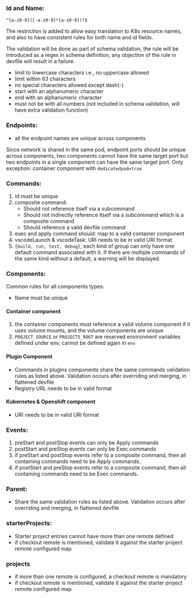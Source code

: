 ### Id and Name:
`^[a-z0-9]([-a-z0-9]*[a-z0-9])?$`

The restriction is added to allow easy translation to K8s resource names, and also to have consistent rules for both name and id fields.

The validation will be done as part of schema validation, the rule will be introduced as a regex in schema definition, any objection of the rule in devfile will result in a failure.

- limit to lowercase characters i.e., no uppercase allowed
- limit within 63 characters
- no special characters allowed except dash(-)
- start with an alphanumeric character
- end with an alphanumeric character
- must not be with all numbers (not included in schema validation, will have extra validation function)


### Endpoints:
- all the endpoint names are unique across components
  
Since network is shared in the same pod, endpoint ports should be unique across components, two components cannot have the same target port but two endpoints in a single component can have the same target port. Only exception: container component with `dedicatedpod=true`

### Commands:
1. id must be unique
2. composite command:
    - Should not reference itself via a subcommand
    - Should not indirectly reference itself via a subcommand which is a composite command
    - Should reference a valid devfile command
3. exec and apply command should: map to a valid container component
4. vscodeLaunch & vscodeTask: URI needs to be in valid URI format
5. `{build, run, test, debug}`, each kind of group can only have one default command associated with it. If there are multiple commands of the same kind without a default, a warning will be displayed.

### Components:
Common rules for all components types:
- Name must be unique

#### Container component 
1. the container components must reference a valid volume component if it uses volume mounts, and the volume components are unique
2. `PROJECT_SOURCE` or `PROJECTS_ROOT` are reserved environment variables defined under env, cannot be defined again in `env`

#### Plugin Component
- Commands in plugins components share the same commands validation rules as listed above. Validation occurs after overriding and merging, in flattened devfile
- Registry URL needs to be in valid format

#### Kubernetes & Openshift component 
- URI needs to be in valid URI format


### Events:
1. preStart and postStop events can only be Apply commands
2. postStart and preStop events can only be Exec commands
3. if preStart and postStop events refer to a composite command, then all containing commands need to be Apply commands.
4. if postStart and preStop events refer to a composite command, then all containing commands need to be Exec commands.


### Parent:
- Share the same validation rules as listed above. Validation occurs after overriding and merging, in flattened devfile


### starterProjects:
- Starter project entries cannot have more than one remote defined
- if checkout remote is mentioned, validate it against the starter project remote configured map

### projects
- if more than one remote is configured, a checkout remote is mandatory
- if checkout remote is mentioned, validate it against the starter project remote configured map
